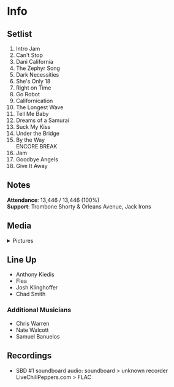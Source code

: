 # Info

## Setlist

1. Intro Jam
2. Can't Stop
3. Dani California
4. The Zephyr Song
5. Dark Necessities
6. She's Only 18
7. Right on Time
8. Go Robot
9. Californication
10. The Longest Wave
11. Tell Me Baby
12. Dreams of a Samurai
13. Suck My Kiss
14. Under the Bridge
15. By the Way
<br> ENCORE BREAK
16. Jam
17. Goodbye Angels
18. Give It Away

## Notes

**Attendance**: 13,446 / 13,446 (100%)
<br>
**Support**: Trombone Shorty & Orleans Avenue, Jack Irons

## Media 

<details>
  <summary>Pictures</summary>
  <!--<img alt="Setlist" title="Setlist" src="_.jpg" height="200" />
  <img alt="Clipping" title="Clipping" src="_.jpg" height="200" />
  <img alt="Flyer" title="Flyer" src="_.jpg" height="200" />-->
</details>

## Line Up

* Anthony Kiedis
* Flea
* Josh Klinghoffer
* Chad Smith

### Additional Musicians

* Chris Warren  
* Nate Walcott  
* Samuel Banuelos

## Recordings

* SBD #1 soundboard audio: soundboard > unknown recorder LiveChiliPeppers.com > FLAC
